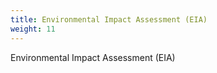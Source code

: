 ```yaml
---
title: Environmental Impact Assessment (EIA)
weight: 11
---
```


Environmental Impact Assessment (EIA)